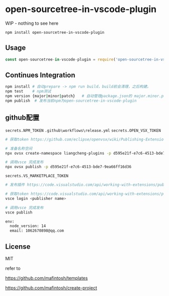 # open-sourcetree-in-vscode-plugin

WIP - nothing to see here

```
npm install open-sourcetree-in-vscode-plugin
```

## Usage

``` js
const open-sourcetree-in-vscode-plugin = require('open-sourcetree-in-vscode-plugin')
```

## Continues Integration

```bash
npm install # 自动prepare -> npm run build，build前会清理，之后构建。
npm test    # npm测试
npm version {major|minor|patch}   # 自动管理package.json的 major.minor.patch 版本, 串行进行: 以及基于commit生成CHANGLOG, 基于commit发布release.
npm publish  # 发布当前npm为open-sourcetree-in-vscode-plugin
```

## github配置

`secrets.NPM_TOKEN`
`.github\workflows\release.yml`
`secrets.OPEN_VSX_TOKEN`
```bash
# 获取token https://github.com/eclipse/openvsx/wiki/Publishing-Extensions#1-create-an-access-token

# 准备名称空间
npx ovsx create-namespace liangcheng-plugins -p d595e21f-e7c6-4513-bde7-9ea66ff16d36

# 调用vsce 完成发布
npx ovsx publish -p d595e21f-e7c6-4513-bde7-9ea66ff16d36
```
`secrets.VS_MARKETPLACE_TOKEN`
```bash
# 发布插件 https://code.visualstudio.com/api/working-with-extensions/publishing-extension#vsce

# 获取token https://code.visualstudio.com/api/working-with-extensions/publishing-extension#get-a-personal-access-token
vsce login <publisher name>

# 调用vsce 完成发布
vsce publish
```
```bash
env:
  node_version: 14
  email: 1062670898@qq.com
```

## License

MIT



refer to

https://github.com/mafintosh/templates

https://github.com/mafintosh/create-project